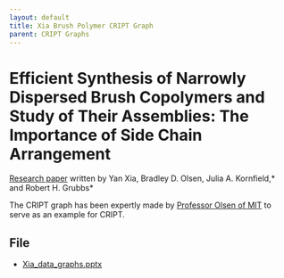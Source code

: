 ```yaml
---
layout: default
title: Xia Brush Polymer CRIPT Graph
parent: CRIPT Graphs
---
```


# Efficient Synthesis of Narrowly Dispersed Brush Copolymers and Study of Their Assemblies: The Importance of Side Chain Arrangement

[Research paper](https://pubs.acs.org/doi/full/10.1021/ja908379q) written by 
Yan Xia, Bradley D. Olsen, Julia A. Kornfield,* and Robert H. Grubbs*

The CRIPT graph has been expertly made by
[Professor Olsen of MIT](https://cheme.mit.edu/profile/bradley-d-olsen/) to serve as an example for CRIPT.

## File

* [Xia_data_graphs.pptx](./graph_ppt/Xia_data_graphs.pptx)
